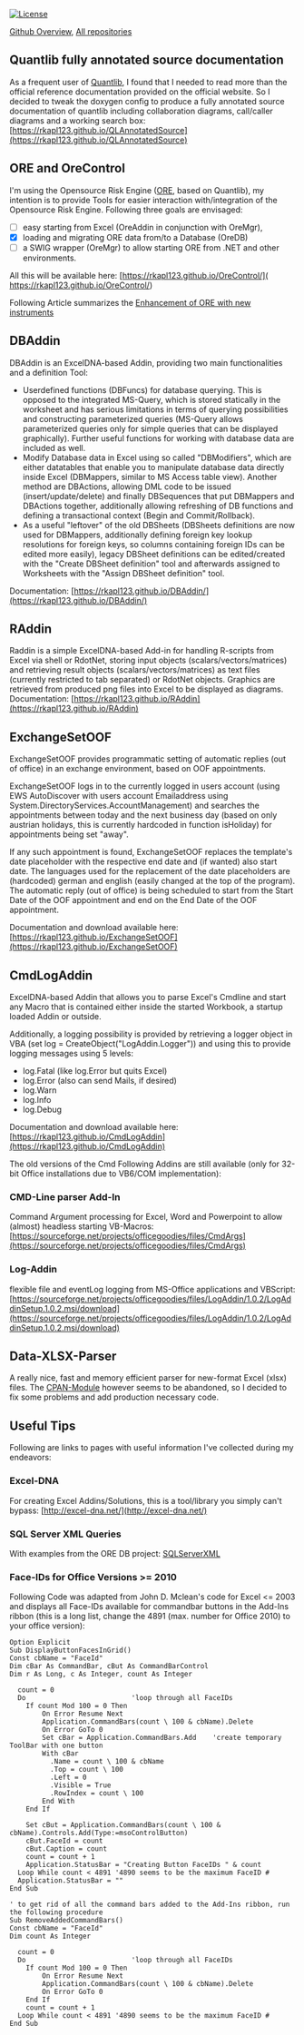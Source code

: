 [![License](https://img.shields.io/github/license/rkapl123/rkapl123.github.io.svg)](https://github.com/rkapl123/rkapl123.github.io/blob/master/LICENSE)

[Github Overview](https://github.com/rkapl123), [All repositories](https://github.com/rkapl123?tab=repositories)

## Quantlib fully annotated source documentation

As a frequent user of [Quantlib](http://quantlib.org), I found that I needed to read more than the official reference documentation provided on the official website. 
So I decided to tweak the doxygen config to produce a fully annotated source documentation of quantlib including collaboration diagrams, call/caller diagrams and a working search box: [https://rkapl123.github.io/QLAnnotatedSource](https://rkapl123.github.io/QLAnnotatedSource)

## ORE and OreControl

I'm using the Opensource Risk Engine ([ORE](http://www.opensourcerisk.org), based on Quantlib), my intention is to provide Tools for easier interaction with/integration of the Opensource Risk Engine. Following three goals are envisaged:

- [ ]  easy starting from Excel (OreAddin in conjunction with OreMgr),
- [x]  loading and migrating ORE data from/to a Database (OreDB)
- [ ]  a SWIG wrapper (OreMgr) to allow starting ORE from .NET and other environments.

All this will be available here: [https://rkapl123.github.io/OreControl/]( https://rkapl123.github.io/OreControl/)

Following Article summarizes the [Enhancement of ORE with new instruments](Enhancing_ORE.md)

## DBAddin

DBAddin is an ExcelDNA-based Addin, providing two main functionalities and a definition Tool:

- Userdefined functions (DBFuncs) for database querying. This is opposed to the integrated MS-Query, which is stored statically in the worksheet and has serious limitations in terms of querying possibilities and constructing parameterized queries (MS-Query allows parameterized queries only for simple queries that can be displayed graphically). Further useful functions for working with database data are included as well.
- Modify Database data in Excel using so called "DBModifiers", which are either datatables that enable you to manipulate database data directly inside Excel (DBMappers, similar to MS Access table view). Another method are DBActions, allowing DML code to be issued (insert/update/delete) and finally DBSequences that put DBMappers and DBActions together, additionally allowing refreshing of DB functions and defining a transactional context (Begin and Commit/Rollback).
- As a useful "leftover" of the old DBSheets (DBSheets definitions are now used for DBMappers, additionally defining foreign key lookup resolutions for foreign keys, so columns containing foreign IDs can be edited more easily), legacy DBSheet definitions can be edited/created with the "Create DBSheet definition" tool and afterwards assigned to Worksheets with the "Assign DBSheet definition" tool.

Documentation: [https://rkapl123.github.io/DBAddin/](https://rkapl123.github.io/DBAddin/)

## RAddin

Raddin is a simple ExcelDNA-based Add-in for handling R-scripts from Excel via shell or RdotNet, storing input objects (scalars/vectors/matrices)
and retrieving result objects (scalars/vectors/matrices) as text files (currently restricted to tab separated) or RdotNet objects.
Graphics are retrieved from produced png files into Excel to be displayed as diagrams.  
Documentation: [https://rkapl123.github.io/RAddin](https://rkapl123.github.io/RAddin)

## ExchangeSetOOF

ExchangeSetOOF provides programmatic setting of automatic replies (out of office) in an exchange environment, based on OOF appointments.

ExchangeSetOOF logs in to the currently logged in users account (using EWS AutoDiscover with users account Emailaddress using System.DirectoryServices.AccountManagement) and searches the appointments between today and the next business day (based on only austrian holidays, this is currently hardcoded in function isHoliday) for appointments being set "away".

If any such appointment is found, ExchangeSetOOF replaces the template's date placeholder with the respective end date and (if wanted) also start date. The languages used for the replacement of the date placeholders are (hardcoded) german and english (easily changed at the top of the program). The automatic reply (out of office) is being scheduled to start from the Start Date of the OOF appointment and end on the End Date of the OOF appointment.

Documentation and download available here: [https://rkapl123.github.io/ExchangeSetOOF](https://rkapl123.github.io/ExchangeSetOOF)

## CmdLogAddin

ExcelDNA-based Addin that allows you to parse Excel's Cmdline and start any Macro that is contained either inside the started Workbook, a startup loaded Addin or outside.  

Additionally, a logging possibility is provided by retrieving a logger object in VBA (set log = CreateObject("LogAddin.Logger")) and using this to
provide logging messages using 5 levels:  

- log.Fatal (like log.Error but quits Excel)
- log.Error (also can send Mails, if desired)
- log.Warn
- log.Info
- log.Debug

Documentation and download available here: [https://rkapl123.github.io/CmdLogAddin](https://rkapl123.github.io/CmdLogAddin)

The old versions of the Cmd Following Addins are still available (only for 32-bit Office installations due to VB6/COM implementation):  

### CMD-Line parser Add-In
Command Argument processing for Excel, Word and Powerpoint to allow (almost) headless starting VB-Macros: [https://sourceforge.net/projects/officegoodies/files/CmdArgs](https://sourceforge.net/projects/officegoodies/files/CmdArgs)
### Log-Addin
flexible file and eventLog logging from MS-Office applications and VBScript: [https://sourceforge.net/projects/officegoodies/files/LogAddin/1.0.2/LogAddinSetup.1.0.2.msi/download](https://sourceforge.net/projects/officegoodies/files/LogAddin/1.0.2/LogAddinSetup.1.0.2.msi/download)

## Data-XLSX-Parser

A really nice, fast and memory efficient parser for new-format Excel (xlsx) files. The [CPAN-Module](https://metacpan.org/pod/Data::XLSX::Parser) however seems to be abandoned, so I decided to fix some problems and add production necessary code.

## Useful Tips

Following are links to pages with useful information I've collected during my endeavors:

### Excel-DNA
For creating Excel Addins/Solutions, this is a tool/library you simply can't bypass: [http://excel-dna.net/](http://excel-dna.net/)

### SQL Server XML Queries
With examples from the ORE DB project: [SQLServerXML](SQLServerXML.md)

### Face-IDs for Office Versions >= 2010
Following Code was adapted from John D. Mclean's code for Excel <= 2003 and displays all Face-IDs available for commandbar buttons in the Add-Ins ribbon (this is a long list, change the 4891 (max. number for Office 2010) to your office version):

```vb.net
Option Explicit
Sub DisplayButtonFacesInGrid()
Const cbName = "FaceId"
Dim cBar As CommandBar, cBut As CommandBarControl
Dim r As Long, c As Integer, count As Integer

  count = 0
  Do                          'loop through all FaceIDs
    If count Mod 100 = 0 Then
        On Error Resume Next
        Application.CommandBars(count \ 100 & cbName).Delete
        On Error GoTo 0
        Set cBar = Application.CommandBars.Add    'create temporary ToolBar with one button
        With cBar
          .Name = count \ 100 & cbName
          .Top = count \ 100
          .Left = 0
          .Visible = True
          .RowIndex = count \ 100
        End With
    End If

    Set cBut = Application.CommandBars(count \ 100 & cbName).Controls.Add(Type:=msoControlButton)
    cBut.FaceId = count
    cBut.Caption = count
    count = count + 1
    Application.StatusBar = "Creating Button FaceIDs " & count
  Loop While count < 4891 '4890 seems to be the maximum FaceID #
  Application.StatusBar = ""
End Sub

' to get rid of all the command bars added to the Add-Ins ribbon, run the following procedure
Sub RemoveAddedCommandBars()
Const cbName = "FaceId"
Dim count As Integer

  count = 0
  Do                          'loop through all FaceIDs
    If count Mod 100 = 0 Then
        On Error Resume Next
        Application.CommandBars(count \ 100 & cbName).Delete
        On Error GoTo 0
    End If
    count = count + 1
  Loop While count < 4891 '4890 seems to be the maximum FaceID #
End Sub

```

